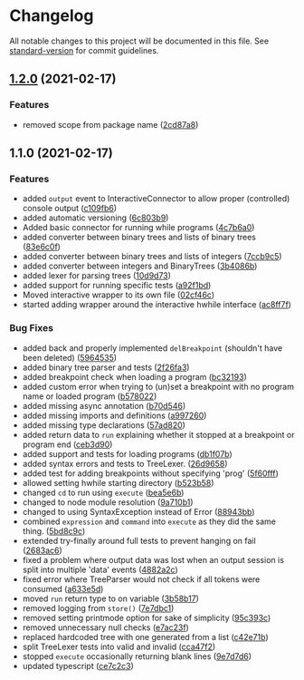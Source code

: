 # Changelog

All notable changes to this project will be documented in this file. See [standard-version](https://github.com/conventional-changelog/standard-version) for commit guidelines.

## [1.2.0](https://github.com/sonrad10/hwhile-wrapper/compare/v1.1.0...v1.2.0) (2021-02-17)


### Features

* removed scope from package name ([2cd87a8](https://github.com/sonrad10/hwhile-wrapper/commit/2cd87a810e74d18b1b4c5cc3b9fabc23b155b0fa))

## 1.1.0 (2021-02-17)


### Features

* added `output` event to InteractiveConnector to allow proper (controlled) console output ([c109fb6](https://github.com/sonrad10/hwhile-wrapper/commit/c109fb6f60f460e2cd9900e59feccab0a6734b57))
* added automatic versioning ([6c803b9](https://github.com/sonrad10/hwhile-wrapper/commit/6c803b9f44e32ac0982cbbb36330d24fd893199c))
* Added basic connector for running while programs ([4c7b6a0](https://github.com/sonrad10/hwhile-wrapper/commit/4c7b6a0cb14651c4a78a054c682ac1cbcbaeebbc))
* added converter between binary trees and lists of binary trees ([83e6c0f](https://github.com/sonrad10/hwhile-wrapper/commit/83e6c0f3bb059fd7cf854d6e380819f61593f07f))
* added converter between binary trees and lists of integers ([7ccb9c5](https://github.com/sonrad10/hwhile-wrapper/commit/7ccb9c5c86a63b29f4b42ce47935e1873f3d4e5e))
* added converter between integers and BinaryTrees ([3b4086b](https://github.com/sonrad10/hwhile-wrapper/commit/3b4086bf709f36651a1dc392603f9e4f78a8d4dd))
* added lexer for parsing trees ([10d9d73](https://github.com/sonrad10/hwhile-wrapper/commit/10d9d73efae8a1ade5cf4a2327ddabfe26cefdcb))
* added support for running specific tests ([a92f1bd](https://github.com/sonrad10/hwhile-wrapper/commit/a92f1bdcf338597a86197e8fd8b9ef71c500963d))
* Moved interactive wrapper to its own file ([02cf46c](https://github.com/sonrad10/hwhile-wrapper/commit/02cf46c32bd5a2bea219fb88773a3e9e89359a14))
* started adding wrapper around the interactive hwhile interface ([ac8ff7f](https://github.com/sonrad10/hwhile-wrapper/commit/ac8ff7f759dd96a248e491a176b5991c6eb3b11d))


### Bug Fixes

* added back and properly implemented `delBreakpoint` (shouldn't have been deleted) ([5964535](https://github.com/sonrad10/hwhile-wrapper/commit/5964535f33647cc07a85593b2c581dab923fd279))
* added binary tree parser and tests ([2f26fa3](https://github.com/sonrad10/hwhile-wrapper/commit/2f26fa3a16a91eaebd305350a4052d15ce3385bd))
* added breakpoint check when loading a program ([bc32193](https://github.com/sonrad10/hwhile-wrapper/commit/bc32193c3a4e49c59f9d13100626226b56c47cb1))
* added custom error when trying to (un)set a breakpoint with no program name or loaded program ([b578022](https://github.com/sonrad10/hwhile-wrapper/commit/b578022aee6934ec1fea152f2b6e813313cee667))
* added missing async annotation ([b70d546](https://github.com/sonrad10/hwhile-wrapper/commit/b70d546605c68ae6e019aa254c75be4771ed82c1))
* added missing imports and definitions ([a997260](https://github.com/sonrad10/hwhile-wrapper/commit/a997260effa5086ee17e391e176a5c9ad03615fb))
* added missing type declarations ([57ad820](https://github.com/sonrad10/hwhile-wrapper/commit/57ad8209b62e6ec86c018265d01a7133a177da65))
* added return data to `run` explaining whether it stopped at a breakpoint or program end ([ceb3d90](https://github.com/sonrad10/hwhile-wrapper/commit/ceb3d90c290cc866291b81a659e87b7c71c0dc66))
* added support and tests for loading programs ([db1f07b](https://github.com/sonrad10/hwhile-wrapper/commit/db1f07b74306ae6d5f1b37a10c2ae8c1befb5f49))
* added syntax errors and tests to TreeLexer. ([26d9658](https://github.com/sonrad10/hwhile-wrapper/commit/26d96589a924850f6c3c39abbcecf376a584879d))
* added test for adding breakpoints without specifying 'prog' ([5f60fff](https://github.com/sonrad10/hwhile-wrapper/commit/5f60fff6d5f37bc7381ac081fdd03630bbf3c30a))
* allowed setting hwhile starting directory ([b523b58](https://github.com/sonrad10/hwhile-wrapper/commit/b523b58bb47616aca4b2dac3ceda7f05623935b9))
* changed `cd` to run using `execute` ([bea5e6b](https://github.com/sonrad10/hwhile-wrapper/commit/bea5e6b301c18c086d75abf7524c1bccdb59087b))
* changed to node module resolution ([9a710b1](https://github.com/sonrad10/hwhile-wrapper/commit/9a710b1333626466eb4d4012465fa9181aa0d00e))
* changed to using SyntaxException instead of Error ([88943bb](https://github.com/sonrad10/hwhile-wrapper/commit/88943bbfcb99aebe9ad230a07b3b8bf5034abad4))
* combined `expression` and `command` into `execute` as they did the same thing. ([5bd8c9c](https://github.com/sonrad10/hwhile-wrapper/commit/5bd8c9cf8480aefa3baeadf3f31131444cc961cb))
* extended try-finally around full tests to prevent hanging on fail ([2683ac6](https://github.com/sonrad10/hwhile-wrapper/commit/2683ac60de53956c2bc576166d5d35db821d2d3c))
* fixed a problem where output data was lost when an output session is split into multiple 'data' events ([4882a2c](https://github.com/sonrad10/hwhile-wrapper/commit/4882a2c2700d7524a75c2f07206164898b3e5c26))
* fixed error where TreeParser would not check if all tokens were consumed ([a633e5d](https://github.com/sonrad10/hwhile-wrapper/commit/a633e5dad40c639ac94c4a77491a83285210a2c2))
* moved `run` return type to on variable ([3b58b17](https://github.com/sonrad10/hwhile-wrapper/commit/3b58b179f2eac0ef02311ef1d89196dd35985b86))
* removed logging from `store()` ([7e7dbc1](https://github.com/sonrad10/hwhile-wrapper/commit/7e7dbc1516af0e9ecd55a8a430aefe87bfc43bbb))
* removed setting printmode option for sake of simplicity ([95c393c](https://github.com/sonrad10/hwhile-wrapper/commit/95c393c25345963c54abd8aeea17f13def482d24))
* removed unnecessary null checks ([e7ac23f](https://github.com/sonrad10/hwhile-wrapper/commit/e7ac23ffb969e1461c3791799e1a1bac36322dd3))
* replaced hardcoded tree with one generated from a list ([c42e71b](https://github.com/sonrad10/hwhile-wrapper/commit/c42e71b6fa38789b3b9fb642c7289647cec2979a))
* split TreeLexer tests into valid and invalid ([cca47f2](https://github.com/sonrad10/hwhile-wrapper/commit/cca47f2777df8964121a356b7835aa5d404ea101))
* stopped `execute` occasionally returning blank lines ([9e7d7d6](https://github.com/sonrad10/hwhile-wrapper/commit/9e7d7d66e440251c4011ba5de6018347d501d4d0))
* updated typescript ([ce7c2c3](https://github.com/sonrad10/hwhile-wrapper/commit/ce7c2c36160c9c26f2ee4d9827f65d9d1d97ec63))
